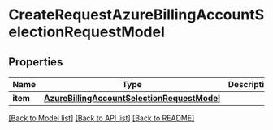# CreateRequestAzureBillingAccountSelectionRequestModel

## Properties
Name | Type | Description | Notes
------------ | ------------- | ------------- | -------------
**item** | [**AzureBillingAccountSelectionRequestModel**](AzureBillingAccountSelectionRequestModel.md) |  | [optional] 

[[Back to Model list]](../README.md#documentation-for-models) [[Back to API list]](../README.md#documentation-for-api-endpoints) [[Back to README]](../README.md)

